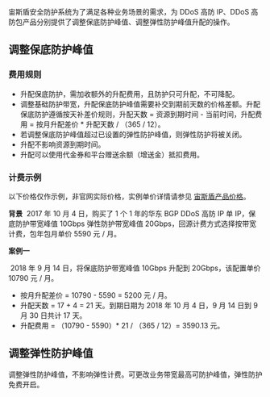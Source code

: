 
宙斯盾安全防护系统为了满足各种业务场景的需求，为 DDoS 高防 IP、DDoS 高防包产品分别提供了调整保底防护峰值、调整弹性防护峰值升配的操作。

## 调整保底防护峰值

### 费用规则

- 升配保底防护，需加收额外的升配费用，且防护只可升配，不可降配。
- 调整基础防护带宽，升配保底防护峰值需要补交到期前天数的价格差额。升配保底防护遵循按天补差价规则，升配天数 = 资源到期时间 - 当前时间，升配费用 = 按月升配差价 * 升配天数 / （365 / 12）。
- 若调整保底防护峰值超过已设置的弹性防护峰值，则弹性防护将被关闭。
- 升配不影响资源到期时间。
- 升配可以使用代金券和平台赠送余额（增送金）抵扣费用。

### 计费示例

以下价格仅作示例，非官网实际价格，实例单价详情请参见 [宙斯盾产品价格](https://cloud.tencent.com/document/product/685)。

 **背景**
 2017 年 10 月 4 日，购买了 1 个 1 年的华东 BGP DDoS 高防 IP 单 IP，保底防护带宽峰值 10Gbps 弹性防护带宽峰值 20Gbps，回源计费方式选择按带宽计费，包年包月单价 5590 元 / 月。

 **案例一**

 2018 年 9 月 14 日，将保底防护带宽峰值 10Gbps 升配到 20Gbps，该配置单价 10790 元 / 月。
- 按月升配差价 = 10790 - 5590 = 5200 元 / 月。
- 升配天数 = 17 + 4 = 21 天。到期日期为 2018 年 10 月 4 日，9 月 14 日到 9 月 30 日共计 17 天。
- 升配费用 = （10790 - 5590）* 21 / （365 / 12）= 3590.13 元。

## 调整弹性防护峰值

调整弹性防护峰值，不影响弹性计费。可更改业务带宽最高可防护峰值，弹性防护免费开启。
 
